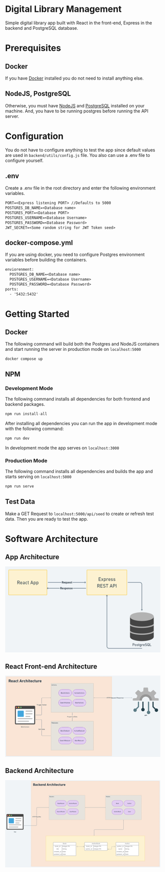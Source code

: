 # Digital Library Management

Simple digital library app built with React in the front-end, Express in the backend and PostgreSQL database.

# Prerequisites

## Docker
If you have [Docker](https://www.docker.com "Docker Homepage") installed you do not need to install anything else.
## NodeJS, PostgreSQL
Otherwise, you must have [NodeJS](https://nodejs.org "NodeJS Homepage") and [PostgreSQL](https://www.postgresql.org/download/ "Postgres Downloads") installed on your machine. And, you have to be running postgres before running the API server.

# Configuration
You do not have to configure anything to test the app since default values are used in ```backend/utils/config.js``` file. You also can use a .env file to configure yourself.
## .env
Create a .env file in the root directory and enter the following environment variables.
```
PORT=<Express listening PORT> //Defaults to 5000
POSTGRES_DB_NAME=<Database name>
POSTGRES_PORT=<Database PORT>
POSTGRES_USERNAME=<Database Username>
POSTGRES_PASSWORD=<Database Password>
JWT_SECRET=<Some random string for JWT Token seed>
```
## docker-compose.yml
If you are using docker, you need to configure Postgres environment variables before building the containers.
```
enviorenment:
  POSTGRES_DB_NAME=<Database name>
  POSTGRES_USERNAME=<Database Username>
  POSTGRES_PASSWORD=<Database Password>
ports:
  - '5432:5432'
```
# Getting Started

## Docker
The following command will build both the Postgres and NodeJS containers and start running the server in production mode on ```localhost:5000```
```
docker compose up
```

## NPM
### Development Mode
The following command installs all dependencies for both frontend and backend packages.
```javascript
npm run install-all
```
After installing all dependencies you can run the app in development mode with the following command:
```javascript
npm run dev
```
In development mode the app serves on  ```localhost:3000```
### Production Mode
The following command installs all dependencies and builds the app and starts serving on ```localhost:5000```
```javascript
npm run serve
```
## Test Data
Make a GET Request to ```localhost:5000/api/seed``` to create or refresh test data. Then you are ready to test the app.

# Software Architecture
## App Architecture
![app-arch-image](./readme-files/Simple-Architecture.png)
## React Front-end Architecture
![frontend-image](./readme-files/Frontend.png)
## Backend Architecture
![backend-image](./readme-files/Backend.png)

